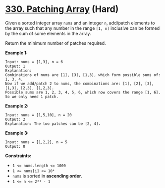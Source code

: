 # [330. Patching Array][link] (Hard)

[link]: https://leetcode.com/problems/patching-array/

Given a sorted integer array `nums` and an integer `n`, add/patch elements to the array such that
any number in the range `[1, n]` inclusive can be formed by the sum of some elements in the array.

Return the minimum number of patches required.

**Example 1:**

```
Input: nums = [1,3], n = 6
Output: 1
Explanation:
Combinations of nums are [1], [3], [1,3], which form possible sums of: 1, 3, 4.
Now if we add/patch 2 to nums, the combinations are: [1], [2], [3], [1,3], [2,3], [1,2,3].
Possible sums are 1, 2, 3, 4, 5, 6, which now covers the range [1, 6].
So we only need 1 patch.
```

**Example 2:**

```
Input: nums = [1,5,10], n = 20
Output: 2
Explanation: The two patches can be [2, 4].
```

**Example 3:**

```
Input: nums = [1,2,2], n = 5
Output: 0
```

**Constraints:**

- `1 <= nums.length <= 1000`
- `1 <= nums[i] <= 10⁴`
- `nums` is sorted in **ascending order**.
- `1 <= n <= 2³¹ - 1`
